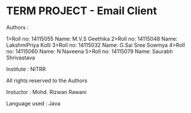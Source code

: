 # TERM PROJECT  - Email Client
Authors : 

1>Roll no: 14115055              Name: M.V.S Geethika 
2>Roll no: 14115048              Name: LakshmiPriya Kolli
3>Roll no: 14115032              Name: G.Sai Sree Sowmya
4>Roll no: 14115060              Name: N Naveena
5>Roll no: 14115079              Name: Saurabh Shrivastava
 
Institute : NITRR 

All rights reserved to the Authors

Instuctor : Mohd. Rizwan Rawani

Language used : Java
